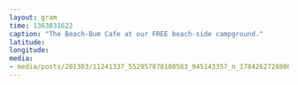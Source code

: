```yaml
---
layout: gram
time: 1363031622
caption: "The Beach-Bum Cafe at our FREE beach-side campground."
latitude: 
longitude: 
media:
- media/posts/201303/11241337_552957878180583_945143357_n_17842627288000351.jpg
---
```

